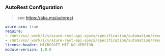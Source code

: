 ### AutoRest Configuration

> see https://aka.ms/autorest

``` yaml
azure-arm: true
require:
- /mnt/vss/_work/1/s/azure-rest-api-specs/specification/automation/resource-manager/readme.md
- /mnt/vss/_work/1/s/azure-rest-api-specs/specification/automation/resource-manager/readme.go.md
license-header: MICROSOFT_MIT_NO_VERSION
module-version: 1.0.0
```